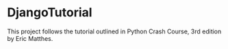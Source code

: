 # DjangoTutorial

This project follows the tutorial outlined in Python Crash Course, 3rd edition by Eric Matthes.
